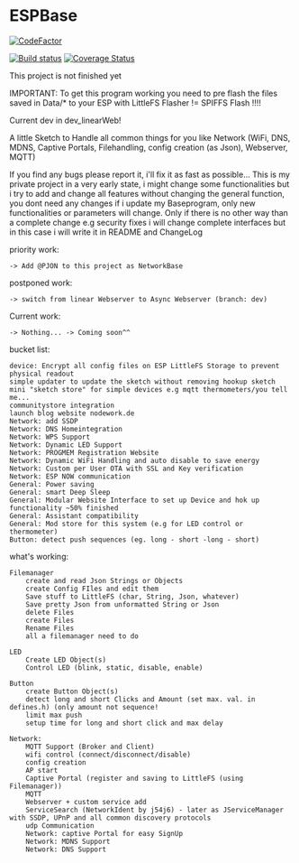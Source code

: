 # ESPBase
[![CodeFactor](https://www.codefactor.io/repository/github/j54j6/espbase/badge)](https://www.codefactor.io/repository/github/j54j6/espbase)

[![Build status](https://ci.appveyor.com/api/projects/status/frplrd0e9tny2gy7?svg=true)](https://ci.appveyor.com/project/j54j6/espbase)
[![Coverage Status](https://coveralls.io/repos/github/j54j6/ESPBase/badge.svg?branch=master)](https://coveralls.io/github/j54j6/ESPBase?branch=master)

This project is not finished yet


IMPORTANT: To get this program working you need to pre flash the files saved in Data/* to your ESP with LittleFS Flasher != SPIFFS Flash !!!!

Current dev in dev_linearWeb!

A little Sketch to Handle all common things for you like Network (WiFi, DNS, MDNS, Captive Portals, Filehandling, config creation (as Json), Webserver, MQTT)

If you find any bugs please report it, i'll fix it as fast as possible... This is my private project in a very early state, i might change some functionalities but i try to add and change all features without changing the general function, you dont need any changes if i update my Baseprogram, only new functionalities or parameters will change. Only if there is no other way than a complete change e.g security fixes i will change complete interfaces but in this case i will write it in README and ChangeLog

priority work:

    -> Add @PJON to this project as NetworkBase

postponed work:

    -> switch from linear Webserver to Async Webserver (branch: dev)
    
Current work:

    -> Nothing... -> Coming soon^^

bucket list:

    device: Encrypt all config files on ESP LittleFS Storage to prevent physical readout
    simple updater to update the sketch without removing hookup sketch
    mini "sketch store" for simple devices e.g mqtt thermometers/you tell me...
    communitystore integration
    launch blog website nodework.de
    Network: add SSDP
    Network: DNS Homeintegration
    Network: WPS Support
    Network: Dynamic LED Support
    Network: PROGMEM Registration Website
    Network: Dynamic WiFi Handling and auto disable to save energy
    Network: Custom per User OTA with SSL and Key verification
    Network: ESP NOW communication
    General: Power saving
    General: smart Deep Sleep
    General: Modular Website Interface to set up Device and hok up functionality ~50% finished
    General: Assistant compatibility
    General: Mod store for this system (e.g for LED control or thermometer)
    Button: detect push sequences (eg. long - short -long - short)

what's working:

    Filemanager
        create and read Json Strings or Objects
        create Config FIles and edit them
        Save stuff to LittleFS (char, String, Json, whatever)
        Save pretty Json from unformatted String or Json
        delete Files
        create Files
        Rename Files
        all a filemanager need to do

    LED
        Create LED Object(s)
        Control LED (blink, static, disable, enable)

    Button
        create Button Object(s)
        detect long and short Clicks and Amount (set max. val. in defines.h) (only amount not sequence!
        limit max push
        setup time for long and short click and max delay

    Network:
        MQTT Support (Broker and Client)
        wifi control (connect/disconnect/disable)
        config creation
        AP start
        Captive Portal (register and saving to LittleFS (using Filemanager))
        MQTT
        Webserver + custom service add
        ServiceSearch (NetworkIdent by j54j6) - later as JServiceManager with SSDP, UPnP and all common discovery protocols
        udp Communication
        Network: captive Portal for easy SignUp
        Network: MDNS Support
        Network: DNS Support
    

